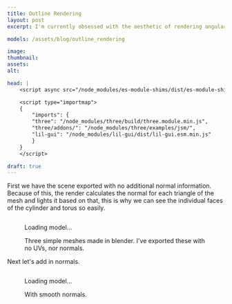 ```yaml
---
title: Outline Rendering
layout: post
excerpt: I'm currently obsessed with the aesthetic of rendering angular CAD like 3D assets with thin black lines. 

models: /assets/blog/outline_rendering

image: 
thumbnail: 
assets: 
alt: 

head: |
    <script async src="/node_modules/es-module-shims/dist/es-module-shims.js"></script>

    <script type="importmap">
    {
        "imports": {
        "three": "/node_modules/three/build/three.module.min.js",
        "three/addons/": "/node_modules/three/examples/jsm/",
        "lil-gui": "/node_modules/lil-gui/dist/lil-gui.esm.min.js"
        }
    }
    </script>

draft: true
---
```


First we have the scene exported with no additional normal information. Because of this, the render calculates the normal for each triangle of the mesh and lights it based on that, this is why we can see the individual faces of the cylinder and torus so easily.

<figure>
<outline-model-viewer model = "{{page.models}}/no_uvs_no_normals_no_vertex_colours.glb" materials=keep mode=2 ambient-light="1.5" directional-light="5" camera = '{"position":[-3.493,4.932,-9.259],"rotation":[-2.652,-0.3214,-2.975],"zoom":223.15174865581577,"target":[0,0,0]}'>
    <img class="outline-model-poster no-wc" src = "">
    <p class="has-wc">Loading model...</p>
</outline-model-viewer>
<figcaption>Three simple meshes made in blender. I've exported these with no UVs, nor normals.</figcaption>
</figure>

Next let's add in normals. 

<figure>
<outline-model-viewer model = "{{page.models}}/with_normals.glb" materials=flat mode=2 ambient-light="1.5" directional-light="5" camera = '{"position":[-3.493,4.932,-9.259],"rotation":[-2.652,-0.3214,-2.975],"zoom":223.15174865581577,"target":[0,0,0]}'>
    <img class="outline-model-poster no-wc" src = "">
    <p class="has-wc">Loading model...</p>
</outline-model-viewer>
<figcaption>With smooth normals.</figcaption>
</figure>